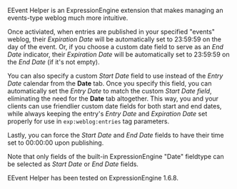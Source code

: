 EEvent Helper is an ExpressionEngine extension that makes managing an events-type weblog much more intuitive.

Once activiated, when entries are published in your specified "events" weblog, their *Expiration Date* will be automatically set to 23:59:59 on the day of the event. Or, if you choose a custom date field to serve as an *End Date* indicator, their *Expiration Date* will be automatically set to 23:59:59 on the *End Date* (if it's not empty).

You can also specify a custom *Start Date* field to use instead of the *Entry Date* calendar from the **Date** tab. Once you specify this field, you can automatically set the *Entry Date* to match the custom *Start Date field*, eliminating the need for the **Date** tab altogether.  This way, you and your clients can use friendlier custom date fields for both start and end dates, while always keeping the entry's *Entry Date* and *Expiration Date* set properly for use in `exp:weblog:entries` tag parameters.

Lastly, you can force the *Start Date* and *End Date* fields to have their time set to 00:00:00 upon publishing.

Note that only fields of the built-in ExpressionEngine "Date" fieldtype can be selected as *Start Date* or *End Date* fields.

EEvent Helper has been tested on ExpressionEngine 1.6.8.